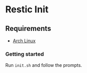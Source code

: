 Restic Init
===========

## Requirements

  - [Arch Linux](https://archlinux.org)

### Getting started

Run `init.sh` and follow the prompts.

